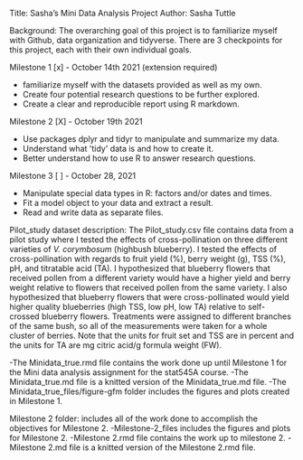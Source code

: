 Title: Sasha’s Mini Data Analysis Project
Author: Sasha Tuttle

Background:
The overarching goal of this project is to familiarize myself with Github, data organization and tidyverse. There are 3 checkpoints for this project, each with their own 
individual goals. 

Milestone 1 [x] - October 14th 2021 (extension required)
 - familiarize myself with the datasets provided as well as my own.
 - Create four potential research questions to be further explored. 
 - Create a clear and reproducible report using R markdown.

Milestone 2 [X] - October 19th 2021
 - Use packages dplyr and tidyr to manipulate and summarize my data.
 - Understand what 'tidy' data is and how to create it.
 - Better understand how to use R to answer research questions. 

Milestone 3 [ ] - October 28, 2021
 - Manipulate special data types in R: factors and/or dates and times.
 - Fit a model object to your data and extract a result.
 - Read and write data as separate files.

Pilot_study dataset description:
The Pilot_study.csv file contains data from a pilot study where I tested the 
effects of cross-pollination on three different varieties of *V. corymbosum* 
(highbush blueberry). I tested the effects of cross-pollination with regards to 
fruit yield (%), berry weight (g), TSS (%), pH, and titratable acid (TA). I hypothesized 
that blueberry flowers that received pollen from a different variety would have 
a higher yield and berry weight relative to flowers that received pollen from the 
same variety. I also hypothesized that blueberry flowers that were 
cross-pollinated would yield higher quality blueberries (high TSS, low pH, low TA)
relative to self-crossed blueberry flowers. Treatments were assigned to different 
branches of the same bush, so all of the measurements were taken for a whole 
cluster of berries. Note that the units for fruit set and TSS are in percent and the units for TA are mg citric acid/g formula weight (FW). 

 -The Minidata_true.rmd file contains the work done up until Milestone 1 for the Mini data analysis assignment for the stat545A course. 
 -The Minidata_true.md file is a knitted version of the Minidata_true.md file. 
 -The Minidata_true_files/figure-gfm folder includes the figures and plots created in Milestone 1. 
 
 Milestone 2 folder: includes all of the work done to accomplish the objectives for Milestone 2.
 -Milestone-2_files includes the figures and plots for Milestone 2. 
 -Milestone 2.rmd file contains the work up to milestone 2.
 -Milestone 2.md file is a knitted version of the Milestone 2.rmd file. 

